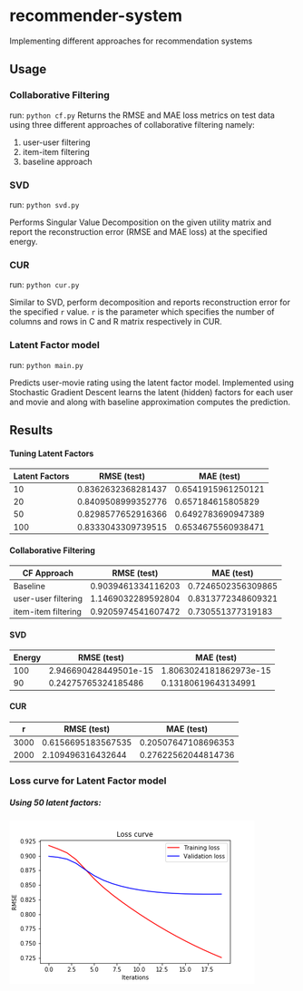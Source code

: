 # recommender-system
Implementing different approaches for recommendation systems

## Usage
### Collaborative Filtering
run: `python cf.py`
Returns the RMSE and MAE loss metrics on test data using three different approaches of collaborative filtering namely:
1. user-user filtering
2. item-item filtering
3. baseline approach

### SVD
run: `python svd.py`

Performs Singular Value Decomposition on the given utility matrix and report the reconstruction error (RMSE and MAE loss) at the specified energy.

### CUR
run: `python cur.py`

Similar to SVD, perform decomposition and reports reconstruction error for the specified `r` value.
`r` is the parameter which specifies the number of columns and rows in C and R matrix respectively in CUR.

### Latent Factor model
run: `python main.py`

Predicts user-movie rating using the latent factor model. Implemented using Stochastic Gradient Descent learns the latent (hidden) factors for each user and movie and along with baseline approximation computes the prediction.

## Results

#### Tuning Latent Factors
Latent Factors |    RMSE (test)       |     MAE (test)
---------------|----------------------|--------------------
10             | 0.8362632368281437   | 0.6541915961250121
20             | 0.8409508999352776   | 0.657184615805829
50             | 0.8298577652916366   | 0.6492783690947389
100            | 0.8333043309739515   | 0.6534675560938471


#### Collaborative Filtering 

CF Approach         |     RMSE (test)       |   MAE (test)
--------------------|-----------------------|---------------------
Baseline            | 0.9039461334116203    | 0.7246502356309865
user-user filtering | 1.1469032289592804    | 0.8313772348609321
item-item filtering | 0.9205974541607472    | 0.730551377319183

#### SVD 

Energy      |   RMSE (test)         |   MAE (test)
------------|-----------------------|------------------------
100         | 2.946690428449501e-15 | 1.8063024181862973e-15
90          | 0.24275765324185486   | 0.13180619643134991

#### CUR

r      |   RMSE (test)      |   MAE (test)
-------|--------------------|--------------------
3000   | 0.6156695183567535 | 0.20507647108696353
2000   | 2.109496316432644  | 0.27622562044814736

### Loss curve for Latent Factor model

##### Using 50 latent factors:

![Figure 1-1](plots/loss.png?raw=true)
